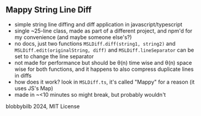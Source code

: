 ## Mappy String Line Diff

- simple string line diffing and diff application in javascript/typescript
- single ~25-line class, made as part of a different project, and npm'd for my convenience (and maybe someone else's?)
- no docs, just two functions `MSLDiff.diff(string1, string2)` and `MSLDiff.edit(originalString, diff)` and `MSLDiff.lineSeparator` can be set to change the line separator
- not made for performance but should be θ(n) time wise and θ(n) space wise for both functions, and it happens to also compress duplicate lines in diffs
- how does it work? look in `MSLDiff.ts`, it's called "Mappy" for a reason (it uses JS's Map)
- made in ~<10 minutes so might break, but probably wouldn't

blobbybilb 2024, MIT License
